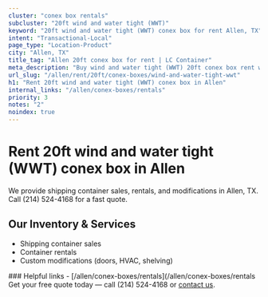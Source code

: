```yaml
---
cluster: "conex box rentals"
subcluster: "20ft wind and water tight (WWT)"
keyword: "20ft wind and water tight (WWT) conex box for rent Allen, TX"
intent: "Transactional-Local"
page_type: "Location-Product"
city: "Allen, TX"
title_tag: "Allen 20ft conex box for rent | LC Container"
meta_description: "Buy wind and water tight (WWT) 20ft conex box rent with local delivery in Allen, TX. LC Container — local Since 2003. Request a fast quote today."
url_slug: "/allen/rent/20ft/conex-boxes/wind-and-water-tight-wwt"
h1: "Rent 20ft wind and water tight (WWT) conex box in Allen"
internal_links: "/allen/conex-boxes/rentals"
priority: 3
notes: "2"
noindex: true
---
```


# Rent 20ft wind and water tight (WWT) conex box in Allen

We provide shipping container sales, rentals, and modifications in Allen, TX. Call (214) 524-4168 for a fast quote.

## Our Inventory & Services
- Shipping container sales
- Container rentals
- Custom modifications (doors, HVAC, shelving)

<div data-section="internal-links">
### Helpful links
- [/allen/conex-boxes/rentals](/allen/conex-boxes/rentals
</div>

<div data-section="cta">
Get your free quote today — call (214) 524-4168 or <a href="/contact">contact us</a>.
</div>

<script type="application/ld+json">{"@context":"https://schema.org","@type":"FAQPage","mainEntity":[{"@type":"Question","name":"How much does delivery cost in Allen, TX?","acceptedAnswer":{"@type":"Answer","text":"Delivery costs vary by distance and container size. Most deliveries in Allen, TX range from $150-$300. Call (214) 524-4168 for an exact quote based on your specific location."}},{"@type":"Question","name":"Do you offer financing or payment plans?","acceptedAnswer":{"@type":"Answer","text":"We accept major credit cards, checks, and can discuss commercial terms for bulk purchases. Call (214) 524-4168 to discuss options."}},{"@type":"Question","name":"Can you customize containers in Allen, TX?","acceptedAnswer":{"@type":"Answer","text":"Yes — we perform modifications like doors, HVAC, insulation, and shelving. Request a custom quote at (214) 524-4168 or via our contact form."}}]}</script>
